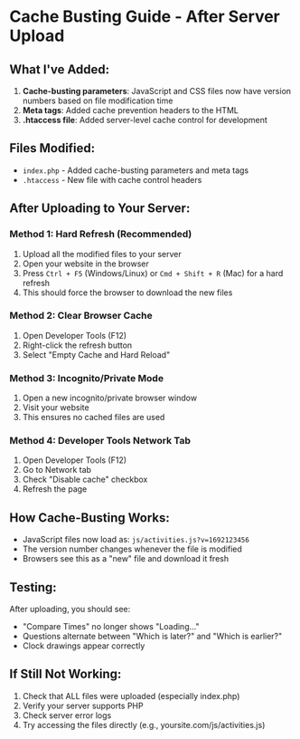 # Cache Busting Guide - After Server Upload

## What I've Added:

1. **Cache-busting parameters**: JavaScript and CSS files now have version numbers based on file modification time
2. **Meta tags**: Added cache prevention headers to the HTML
3. **.htaccess file**: Added server-level cache control for development

## Files Modified:
- `index.php` - Added cache-busting parameters and meta tags
- `.htaccess` - New file with cache control headers

## After Uploading to Your Server:

### Method 1: Hard Refresh (Recommended)
1. Upload all the modified files to your server
2. Open your website in the browser
3. Press `Ctrl + F5` (Windows/Linux) or `Cmd + Shift + R` (Mac) for a hard refresh
4. This should force the browser to download the new files

### Method 2: Clear Browser Cache
1. Open Developer Tools (F12)
2. Right-click the refresh button
3. Select "Empty Cache and Hard Reload"

### Method 3: Incognito/Private Mode
1. Open a new incognito/private browser window
2. Visit your website
3. This ensures no cached files are used

### Method 4: Developer Tools Network Tab
1. Open Developer Tools (F12)
2. Go to Network tab
3. Check "Disable cache" checkbox
4. Refresh the page

## How Cache-Busting Works:
- JavaScript files now load as: `js/activities.js?v=1692123456`
- The version number changes whenever the file is modified
- Browsers see this as a "new" file and download it fresh

## Testing:
After uploading, you should see:
- "Compare Times" no longer shows "Loading..."
- Questions alternate between "Which is later?" and "Which is earlier?"
- Clock drawings appear correctly

## If Still Not Working:
1. Check that ALL files were uploaded (especially index.php)
2. Verify your server supports PHP
3. Check server error logs
4. Try accessing the files directly (e.g., yoursite.com/js/activities.js)

